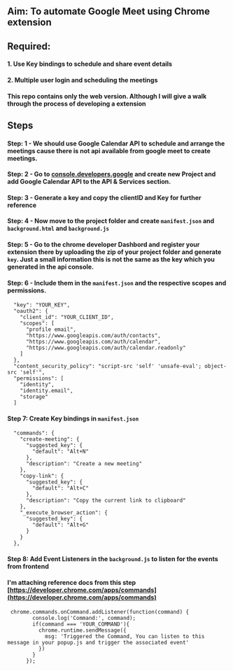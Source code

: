 ## Aim: To automate Google Meet using Chrome extension

## Required:
#### 1. Use Key bindings to schedule and share event details
#### 2. Multiple user login and scheduling the meetings

#### This repo contains only the web version. Although I will give a walk through the process of developing a extension

## Steps

#### Step: 1 - We should use Google Calendar API to schedule and arrange the meetings cause there is not api available from google meet to create meetings.

#### Step: 2 - Go to [console.developers.google](https://console.developers.google.com/) and create new Project and add Google Calendar API to the **API & Services** section.

#### Step: 3 - Generate a key and copy the clientID and Key for further reference

#### Step: 4 - Now move to the project folder and create ```manifest.json``` and ```background.html``` and ```background.js```


#### Step: 5 - Go to the chrome developer Dashbord and register your extension there by uploading the zip of your project folder and generate ```key```. Just a small information this is not the same as the key which you generated in the api console.

#### Step: 6 - Include them in the ```manifest.json``` and the respective scopes and permissions.

```
  "key": "YOUR_KEY",
  "oauth2": {
    "client_id": "YOUR_CLIENT_ID",
    "scopes": [
      "profile email",
      "https://www.googleapis.com/auth/contacts",
      "https://www.googleapis.com/auth/calendar",
      "https://www.googleapis.com/auth/calendar.readonly"
    ]
  },
  "content_security_policy": "script-src 'self' 'unsafe-eval'; object-src 'self'",
  "permissions": [
    "identity",
    "identity.email",
    "storage"
  ]

```


#### Step 7: Create Key bindings in ```manifest.json```
```
  "commands": {
    "create-meeting": {
      "suggested_key": {
        "default": "Alt+N"
      },
      "description": "Create a new meeting"
    },
    "copy-link": {
      "suggested_key": {
        "default": "Alt+C"
      },
      "description": "Copy the current link to clipboard"
    },
    "_execute_browser_action": {
      "suggested_key": {
        "default": "Alt+G"
      }
    }
  },

```


#### Step 8: Add Event Listeners in the ```background.js``` to listen for the events from frontend

#### I'm attaching reference docs from this step [https://developer.chrome.com/apps/commands](https://developer.chrome.com/apps/commands)

```
 chrome.commands.onCommand.addListener(function(command) {
        console.log('Command:', command);
        if(command === 'YOUR_COMMAND'){
          chrome.runtime.sendMessage({
            msg: 'Triggered the Command, You can listen to this message in your popup.js and trigger the associated event'
          })
        }
      });

```



